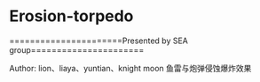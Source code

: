 # Erosion-torpedo
======================Presented by SEA group======================

Author: lion、liaya、yuntian、knight moon
鱼雷与炮弹侵蚀爆炸效果
